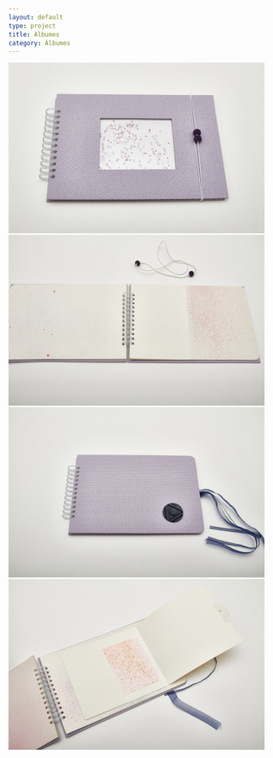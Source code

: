 ```yaml
---
layout: default
type: project
title: Álbumes
category: Álbumes
---
```


![](01.jpg)
![](02.jpg)
![](03.jpg)
![](04.jpg)
